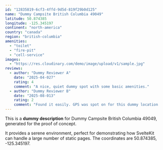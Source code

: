 ```yaml
---
id: "12835819-6cf3-4ffd-9d5d-819f29b0d125"
name: "Dummy Campsite British Columbia 49049"
latitude: 50.874385
longitude: -125.345197
continent: "north-america"
country: "canada"
region: "british-columbia"
amenities:
  - "toilet"
  - "fire-pit"
  - "cell-service"
images:
  - "https://res.cloudinary.com/demo/image/upload/v1/sample.jpg"
reviews:
  - author: "Dummy Reviewer A"
    date: "2025-04-027"
    rating: 4
    comment: "A nice, quiet dummy spot with some basic amenities."
  - author: "Dummy Reviewer B"
    date: "2025-08-013"
    rating: 2
    comment: "Found it easily. GPS was spot on for this dummy location."
---
```


This is a **dummy description** for Dummy Campsite British Columbia 49049, generated for the proof of concept.

It provides a serene environment, perfect for demonstrating how SvelteKit can handle a large number of static pages. The coordinates are 50.874385, -125.345197.
